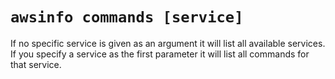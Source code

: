 # `awsinfo commands [service]`

If no specific service is given as an argument it will list all available services. 
If you specify a service as the first parameter it will list all commands for that service.